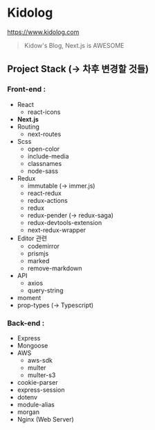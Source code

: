 # Kidolog

https://www.kidolog.com

> Kidow's Blog, Next.js is AWESOME

## Project Stack (-> 차후 변경할 것들)

### Front-end :

- React
  - react-icons
- **Next.js**
- Routing
  - next-routes
- Scss
  - open-color
  - include-media
  - classnames
  - node-sass
- Redux
  - immutable (-> immer.js)
  - react-redux
  - redux-actions
  - redux
  - redux-pender (-> redux-saga)
  - redux-devtools-extension
  - next-redux-wrapper
- Editor 관련
  - codemirror
  - prismjs
  - marked
  - remove-markdown
- API
  - axios
  - query-string
- moment
- prop-types (-> Typescript)

### Back-end :

- Express
- Mongoose
- AWS
  - aws-sdk
  - multer
  - multer-s3
- cookie-parser
- express-session
- dotenv
- module-alias
- morgan
- Nginx (Web Server)
